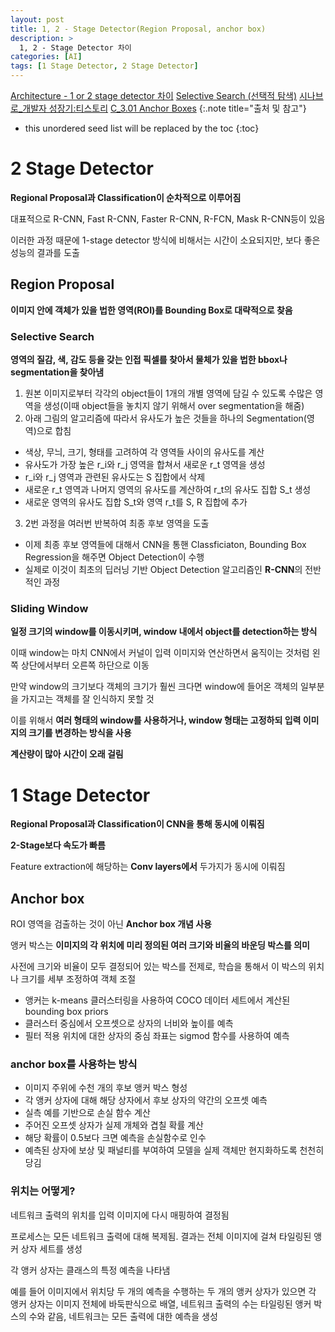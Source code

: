```yaml
---
layout: post
title: 1, 2 - Stage Detector(Region Proposal, anchor box)
description: > 
  1, 2 - Stage Detector 차이
categories: [AI]
tags: [1 Stage Detector, 2 Stage Detector]
---
```

[Architecture - 1 or 2 stage detector 차이](https://velog.io/@qtly_u/Object-Detection-Architecture-1-or-2-stage-detector-%EC%B0%A8%EC%9D%B4)
[Selective Search (선택적 탐색)](https://developer-lionhong.tistory.com/31)
[시나브로_개발자 성장기:티스토리](https://developer-lionhong.tistory.com/35)
[C_3.01 Anchor Boxes](https://wikidocs.net/173914)
{:.note title="출처 및 참고"}

* this unordered seed list will be replaced by the toc
{:toc}

# 2 Stage Detector
**Regional Proposal과 Classification이 순차적으로 이루어짐**

대표적으로 R-CNN, Fast R-CNN, Faster R-CNN, R-FCN, Mask R-CNN등이 있음

이러한 과정 때문에 1-stage detector 방식에 비해서는 시간이 소요되지만, 보다 좋은 성능의 결과를 도출

## Region Proposal
**이미지 안에 객체가 있을 법한 영역(ROI)를 Bounding Box로 대략적으로 찾음**

### Selective Search
**영역의 질감, 색, 감도 등을 갖는 인접 픽셀를 찾아서 물체가 있을 법한 bbox나 segmentation을 찾아냄**

1. 원본 이미지로부터 각각의 object들이 1개의 개별 영역에 담길 수 있도록 수많은 영역을 생성(이때 object들을 놓치지 않기 위해서 over segmentation을 해줌)
2. 아래 그림의 알고리즘에 따라서 유사도가 높은 것들을 하나의 Segmentation(영역)으로 합침
  - 색상, 무늬, 크기, 형태를 고려하여 각 영역들 사이의 유사도를 계산
  - 유사도가 가장 높은 r_i와 r_j 영역을 합쳐서 새로운 r_t 영역을 생성
  - r_i와 r_j 영역과 관련된 유사도는 S 집합에서 삭제
  - 새로운 r_t 영역과 나머지 영역의 유사도를 계산하여 r_t의 유사도 집합 S_t 생성
  - 새로운 영역의 유사도 집합 S_t와 영역 r_t를 S, R 집합에 추가
3. 2번 과정을 여러번 반복하여 최종 후보 영역을 도출

- 이제 최종 후보 영역들에 대해서 CNN을 통핸 Classficiaton, Bounding Box Regression을 해주면 Object Detection이 수행
- 실제로 이것이 최초의 딥러닝 기반 Object Detection 알고리즘인 **R-CNN**의 전반적인 과정

### Sliding Window
**일정 크기의 window를 이동시키며, window 내에서 object를 detection하는 방식**

이때 window는 마치 CNN에서 커널이 입력 이미지와 연산하면서 움직이는 것처럼 왼쪽 상단에서부터 오른쪽 하단으로 이동

만약 window의 크기보다 객체의 크기가 훨씬 크다면 window에 들어온 객체의 일부분을 가지고는 객체를 잘 인식하지 못할 것

이를 위해서 **여러 형태의 window를 사용하거나, window 형태는 고정하되 입력 이미지의 크기를 변경하는 방식을 사용**

**계산량이 많아 시간이 오래 걸림**

# 1 Stage Detector
**Regional Proposal과 Classification이 CNN을 통해 동시에 이뤄짐**

**2-Stage보다 속도가 빠름**

Feature extraction에 해당하는 **Conv layers에서** 두가지가 동시에 이뤄짐

## Anchor box
ROI 영역을 검출하는 것이 아닌 **Anchor box 개념 사용**

앵커 박스는 **이미지의 각 위치에 미리 정의된 여러 크기와 비율의 바운딩 박스를 의미**

사전에 크기와 비율이 모두 결정되어 있는 박스를 전제로, 학습을 통해서 이 박스의 위치나 크기를 세부 조정하여 객체 조절

- 앵커는 k-means 클러스터링을 사용하여 COCO 데이터 세트에서 계산된 bounding box priors
- 클러스터 중심에서 오프셋으로 상자의 너비와 높이를 예측
- 필터 적용 위치에 대한 상자의 중심 좌표는 sigmod 함수를 사용하여 예측

### anchor box를 사용하는 방식
- 이미지 주위에 수천 개의 후보 앵커 박스 형성
- 각 앵커 상자에 대해 해당 상자에서 후보 상자의 약간의 오프셋 예측
- 실측 예를 기반으로 손실 함수 계산
- 주어진 오프셋 상자가 실제 개체와 겹칠 확률 계산
- 해당 확률이 0.5보다 크면 예측을 손실함수로 인수
- 예측된 상자에 보상 및 패널티를 부여하여 모델을 실제 객체만 현지화하도록 천천히 당김

### 위치는 어떻게?
네트워크 출력의 위치를 입력 이미지에 다시 매핑하여 결정됨

프로세스는 모든 네트워크 출력에 대해 복제됨. 결과는 전체 이미지에 걸쳐 타일링된 앵커 상자 세트를 생성

각 앵커 상자는 클래스의 특정 예측을 나타냄

예를 들어 이미지에서 위치당 두 개의 예측을 수행하는 두 개의 앵커 상자가 있으면 각 앵커 상자는 이미지 전체에 바둑판식으로 배열, 네트워크 출력의 수는 타일링된 앵커 박스의 수와 같음, 네트워크는 모든 출력에 대한 예측을 생성